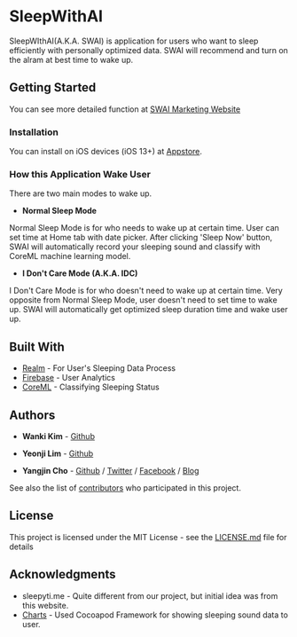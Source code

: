 # SleepWithAI
SleepWIthAI(A.K.A. SWAI) is application for users who want to sleep efficiently with personally optimized data. SWAI will recommend and turn on the alram at best time to wake up.

## Getting Started

You can see more detailed function at [SWAI Marketing Website](https://projectintheclass.github.io/SleepWithAI/)

### Installation

You can install on iOS devices (iOS 13+) at [Appstore](https://apps.apple.com/kr/app/). 

### How this Application Wake User

There are two main modes to wake up.

* **Normal Sleep Mode**

Normal Sleep Mode is for who needs to wake up at certain time. User can set time at Home tab with date picker. After clicking 'Sleep Now' button, SWAI will automatically record your sleeping sound and classify with CoreML machine learning model.

* **I Don't Care Mode (A.K.A. IDC)**

I Don't Care Mode is for who doesn't need to wake up at certain time. Very opposite from Normal Sleep Mode, user doesn't need to set time to wake up. SWAI will automatically get optimized sleep duration time and wake user up.

## Built With

* [Realm](http://www.realm.io/) - For User's Sleeping Data Process
* [Firebase](https://firebase.google.com/) - User Analytics
* [CoreML](https://developer.apple.com/documentation/coreml) - Classifying Sleeping Status

## Authors

* **Wanki Kim** - [Github](https://github.com/KimWanki)

* **Yeonji Lim** - [Github](https://github.com/Ymin-dgnn)

* **Yangjin Cho** - [Github](https://github.com/sheepjin99) / [Twitter](https://twitter.com/RieL_Dev) / [Facebook](https://www.facebook.com/profile.php?id=100014648160911) / [Blog](https://sheepjin99.tistory.com)



See also the list of [contributors](https://github.com/ProjectInTheClass/SleepWithAI/pulse) who participated in this project.

## License

This project is licensed under the MIT License - see the [LICENSE.md](LICENSE.md) file for details

## Acknowledgments

* sleepyti.me - Quite different from our project, but initial idea was from this website.
* [Charts](https://github.com/danielgindi/Charts) - Used Cocoapod Framework for showing sleeping sound data to user.
